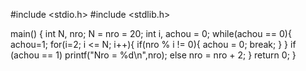 #include <stdio.h>
#include <stdlib.h>

main() {
    int N, nro; 
    N = nro = 20;
    int i, achou = 0;
    while(achou == 0){
        achou=1;
        for(i=2; i <= N; i++){
            if(nro % i != 0){
                achou = 0;
                break;
    }
}
if (achou == 1)
    printf("Nro = %d\n",nro);
    else
        nro = nro + 2;
}
 return 0;
}
